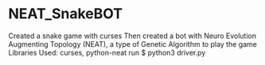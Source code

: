 # NEAT_SnakeBOT
Created a snake game with curses
Then created a bot with Neuro Evolution Augmenting Topology (NEAT), a type of Genetic Algorithm to play the game
Libraries Used: curses, python-neat
run
$ python3 driver.py
